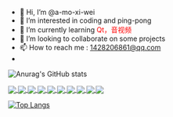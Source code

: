 - 👋 Hi, I’m @a-mo-xi-wei
- 👀 I’m interested in coding and ping-pong
- 🌱 I’m currently learning <font color=red> Qt，音视频</font>
- 💞️ I’m looking to collaborate on some projects
- 📫 How to reach me : 1428206861@qq.com
- 
  <!--them : dark, radical, merko, gruvbox, tokyonight, onedark, cobalt, synthwave, highcontrast, dracula-->
![Anurag's GitHub stats](https://github-readme-stats.vercel.app/api?username=a-mo-xi-wei&show_icons=true&theme=gruvbox&card_width=800)
<!--repo-->
<a href="https://github.com/a-mo-xi-wei/love-heart">
  <img align="center" src="https://github-readme-stats.vercel.app/api/pin/?username=a-mo-xi-wei&repo=love-heart&theme=cobalt"/>
</a>
<a href="https://github.com/a-mo-xi-wei/water-wave">
  <img align="center" src="https://github-readme-stats.vercel.app/api/pin/?username=a-mo-xi-wei&repo=water-wave&theme=tokyonight"/>
</a>
<a href="https://github.com/a-mo-xi-wei/pictureGame">
  <img align="center" src="https://github-readme-stats.vercel.app/api/pin/?username=a-mo-xi-wei&repo=pictureGame&theme=onedark"/>
</a>
<a href="https://github.com/a-mo-xi-wei/pushBox">
  <img align="center" src="https://github-readme-stats.vercel.app/api/pin/?username=a-mo-xi-wei&repo=pushBox&theme=synthwave"/>
</a>
<a href="https://github.com/a-mo-xi-wei/Snake">
  <img align="center" src="https://github-readme-stats.vercel.app/api/pin/?username=a-mo-xi-wei&repo=Snake&theme=highcontrast"/>
</a>
<a href="https://github.com/a-mo-xi-wei/Calculator">
  <img align="center" src="https://github-readme-stats.vercel.app/api/pin/?username=a-mo-xi-wei&repo=Calculator&theme=dracula"/>
</a>
<a href="https://github.com/a-mo-xi-wei/Cool_Login_Interface">
  <img align="center" src="https://github-readme-stats.vercel.app/api/pin/?username=a-mo-xi-wei&repo=Cool_Login_Interface&theme=merko"/>
</a>
<a href="https://github.com/a-mo-xi-wei/Wallpape">
  <img align="center" src="https://github-readme-stats.vercel.app/api/pin/?username=a-mo-xi-wei&repo=Wallpape&theme=dark"/>
</a>
<a href="https://github.com/a-mo-xi-wei/userPrivilegeManagerSystem">
  <img align="center" src="https://github-readme-stats.vercel.app/api/pin/?username=a-mo-xi-wei&repo=userPrivilegeManagerSystem&theme=radical"/>
</a>
<a href="https://github.com/a-mo-xi-wei/Coinflip">
  <img align="center" src="https://github-readme-stats.vercel.app/api/pin/?username=a-mo-xi-wei&repo=Coinflip&theme=merko"/>
</a>

<!--language-->
[![Top Langs](https://github-readme-stats.vercel.app/api/top-langs/?username=a-mo-xi-wei&layout=compact&theme=synthwave&card_width=800)](https://github.com/anuraghazra/github-readme-stats)
